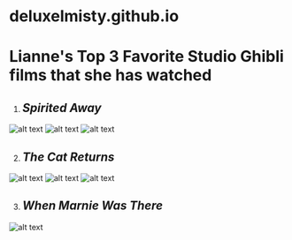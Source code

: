 # **deluxelmisty.github.io**

# Lianne's Top 3 Favorite Studio Ghibli films that she has watched
1. ## *Spirited Away*
![alt text](https://i.pinimg.com/564x/72/b4/c6/72b4c6542c67d79ef36e22a8ae17eee7.jpg) 
![alt text](https://i.pinimg.com/564x/71/1b/08/711b08bb00f02377dc0565b01b7d014f.jpg) 
![alt text](https://i.pinimg.com/564x/b4/68/10/b468101f1cac1af5afd492c79026607f.jpg) 


2. ## *The Cat Returns*
![alt text](https://i.pinimg.com/564x/5e/c6/02/5ec6024386dc8a7bd2d42cc03439ee3c.jpg) 
![alt text](https://i.pinimg.com/564x/b2/54/57/b254578eefdb2102cec83249cb925653.jpg) 
![alt text](https://i.pinimg.com/564x/bd/03/f9/bd03f999b499fbc937f89e48e16ea6d1.jpg) 


3. ## *When Marnie Was There*
![alt text]()
